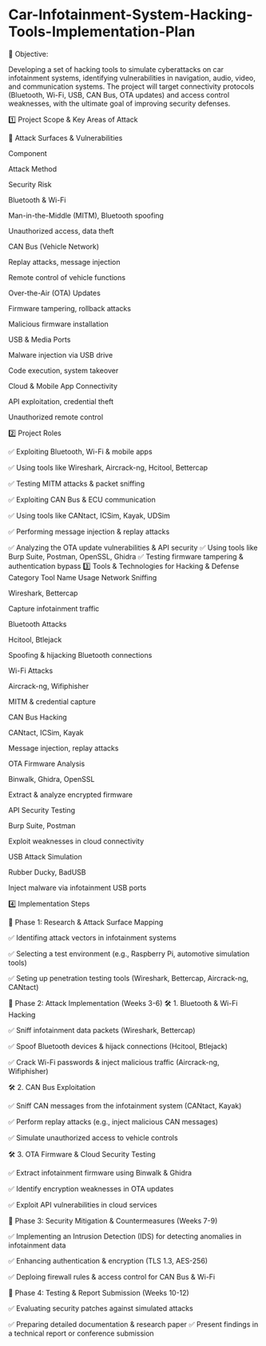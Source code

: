 # Car-Infotainment-System-Hacking-Tools-Implementation-Plan

📌 Objective:

Developing  a set of hacking tools to simulate cyberattacks on car infotainment systems, identifying vulnerabilities in navigation, audio, video, and communication systems. The project will target connectivity protocols (Bluetooth, Wi-Fi, USB, CAN Bus, OTA updates) and access control weaknesses, with the ultimate goal of improving security defenses.

1️⃣ Project Scope & Key Areas of Attack

🔹 Attack Surfaces & Vulnerabilities

Component

Attack Method

Security Risk

Bluetooth & Wi-Fi

Man-in-the-Middle (MITM), Bluetooth spoofing

Unauthorized access, data theft

CAN Bus (Vehicle Network)

Replay attacks, message injection

Remote control of vehicle functions

Over-the-Air (OTA) Updates

Firmware tampering, rollback attacks

Malicious firmware installation

USB & Media Ports

Malware injection via USB drive

Code execution, system takeover

Cloud & Mobile App Connectivity

API exploitation, credential theft

Unauthorized remote control

2️⃣ Project Roles

✅ Exploiting Bluetooth, Wi-Fi & mobile apps

✅ Using tools like Wireshark, Aircrack-ng, Hcitool, Bettercap

✅ Testing MITM attacks & packet sniffing

✅ Exploiting CAN Bus & ECU communication

✅ Using tools like CANtact, ICSim, Kayak, UDSim

✅ Performing message injection & replay attacks

✅ Analyzing the  OTA update vulnerabilities & API security
✅ Using  tools like Burp Suite, Postman, OpenSSL, Ghidra
✅ Testing firmware tampering & authentication bypass
3️⃣ Tools & Technologies for Hacking & Defense
Category
Tool Name
Usage
Network Sniffing

Wireshark, Bettercap

Capture infotainment traffic

Bluetooth Attacks

Hcitool, Btlejack

Spoofing & hijacking Bluetooth connections

Wi-Fi Attacks

Aircrack-ng, Wifiphisher

MITM & credential capture

CAN Bus Hacking

CANtact, ICSim, Kayak

Message injection, replay attacks

OTA Firmware Analysis

Binwalk, Ghidra, OpenSSL

Extract & analyze encrypted firmware

API Security Testing

Burp Suite, Postman

Exploit weaknesses in cloud connectivity

USB Attack Simulation

Rubber Ducky, BadUSB

Inject malware via infotainment USB ports

4️⃣ Implementation Steps

📌 Phase 1: Research & Attack Surface Mapping 

✅ Identifing attack vectors in infotainment systems

✅ Selecting a test environment (e.g., Raspberry Pi, automotive simulation tools)

✅ Seting  up penetration testing tools (Wireshark, Bettercap, Aircrack-ng, CANtact)

📌 Phase 2: Attack Implementation (Weeks 3-6)
🛠️ 1. Bluetooth & Wi-Fi Hacking

✅ Sniff infotainment data packets (Wireshark, Bettercap)

✅ Spoof Bluetooth devices & hijack connections (Hcitool, Btlejack)

✅ Crack Wi-Fi passwords & inject malicious traffic (Aircrack-ng, Wifiphisher)

🛠️ 2. CAN Bus Exploitation

✅ Sniff CAN messages from the infotainment system (CANtact, Kayak)

✅ Perform replay attacks (e.g., inject malicious CAN messages)

✅ Simulate unauthorized access to vehicle controls

🛠️ 3. OTA Firmware & Cloud Security Testing

✅ Extract infotainment firmware using Binwalk & Ghidra

✅ Identify encryption weaknesses in OTA updates

✅ Exploit API vulnerabilities in cloud services

📌 Phase 3: Security Mitigation & Countermeasures (Weeks 7-9)

✅ Implementing an  Intrusion Detection (IDS) for detecting anomalies in infotainment data

✅ Enhancing  authentication & encryption (TLS 1.3, AES-256)

✅ Deploing firewall rules & access control for CAN Bus & Wi-Fi

📌 Phase 4: Testing & Report Submission (Weeks 10-12)

✅ Evaluating security patches against simulated attacks

✅ Preparing detailed documentation & research paper
✅ Present findings in a technical report or conference submission
